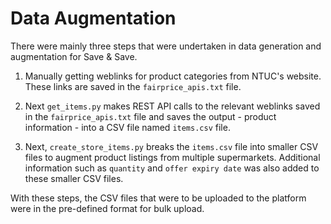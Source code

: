 # Data Augmentation

There were mainly three steps that were undertaken in data generation and augmentation for Save & Save. 

1. Manually getting weblinks for product categories from NTUC's website. These links are saved in the `fairprice_apis.txt` file.

2. Next `get_items.py` makes REST API calls to the relevant weblinks saved in the `fairprice_apis.txt` file and saves the output - product information - into a CSV file named `items.csv` file.

3. Next, `create_store_items.py` breaks the `items.csv` file into smaller CSV files to augment product listings from multiple supermarkets. Additional information such as `quantity` and `offer expiry date` was also added to these smaller CSV files.

With these steps, the CSV files that were to be uploaded to the platform were in the pre-defined format for bulk upload. 